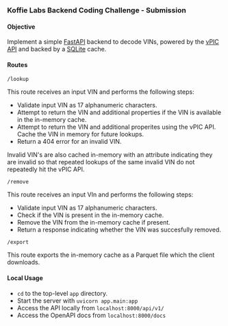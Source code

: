 ### Koffie Labs Backend Coding Challenge - Submission

#### Objective

Implement a simple [FastAPI](https://fastapi.tiangolo.com) backend to decode VINs, powered by the [vPIC API](https://vpic.nhtsa.dot.gov/api/) and backed by a [SQLite](https://www.sqlite.org/index.html) cache.

#### Routes

`/lookup`

This route receives an input VIN and performs the following steps:
- Validate input VIN as 17 alphanumeric characters.
- Attempt to return the VIN and additional properties if the VIN is available in the in-memory cache.
- Attempt to return the VIN and additional properites using the vPIC API. Cache the VIN in memory for future lookups.
- Return a 404 error for an invalid VIN.

Invalid VIN's are also cached in-memory with an attribute indicating they are invalid so that repeated lookups of the same invalid VIN do not repeatedly hit the vPIC API.

`/remove`

This route receives an input VIn and performs the following steps:
- Validate input VIN as 17 alphanumeric characters.
- Check if the VIN is present in the in-memory cache.
- Remove the VIN from the in-memory cache if present.
- Return a response indicating whether the VIN was succesfully removed.

`/export`

This route exports the in-memory cache as a Parquet file which the client downloads.

#### Local Usage
- `cd` to the top-level `app` directory.
- Start the server with `uvicorn app.main:app`
- Access the API locally from `localhost:8000/api/v1/`
- Access the OpenAPI docs from `localhost:8000/docs`
